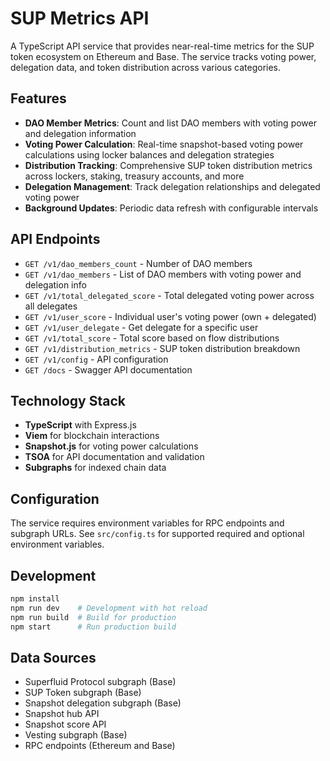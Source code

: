 # SUP Metrics API

A TypeScript API service that provides near-real-time metrics for the SUP token ecosystem on Ethereum and Base. The service tracks voting power, delegation data, and token distribution across various categories.

## Features

- **DAO Member Metrics**: Count and list DAO members with voting power and delegation information
- **Voting Power Calculation**: Real-time snapshot-based voting power calculations using locker balances and delegation strategies
- **Distribution Tracking**: Comprehensive SUP token distribution metrics across lockers, staking, treasury accounts, and more
- **Delegation Management**: Track delegation relationships and delegated voting power
- **Background Updates**: Periodic data refresh with configurable intervals

## API Endpoints

- `GET /v1/dao_members_count` - Number of DAO members
- `GET /v1/dao_members` - List of DAO members with voting power and delegation info
- `GET /v1/total_delegated_score` - Total delegated voting power across all delegates
- `GET /v1/user_score` - Individual user's voting power (own + delegated)
- `GET /v1/user_delegate` - Get delegate for a specific user
- `GET /v1/total_score` - Total score based on flow distributions
- `GET /v1/distribution_metrics` - SUP token distribution breakdown
- `GET /v1/config` - API configuration
- `GET /docs` - Swagger API documentation

## Technology Stack

- **TypeScript** with Express.js
- **Viem** for blockchain interactions
- **Snapshot.js** for voting power calculations
- **TSOA** for API documentation and validation
- **Subgraphs** for indexed chain data

## Configuration

The service requires environment variables for RPC endpoints and subgraph URLs.
See `src/config.ts` for supported required and optional environment variables.

## Development

```bash
npm install
npm run dev    # Development with hot reload
npm run build  # Build for production
npm start      # Run production build
```

## Data Sources

- Superfluid Protocol subgraph (Base)
- SUP Token subgraph (Base) 
- Snapshot delegation subgraph (Base)
- Snapshot hub API
- Snapshot score API
- Vesting subgraph (Base)
- RPC endpoints (Ethereum and Base)